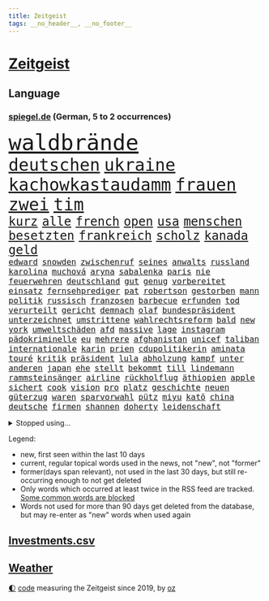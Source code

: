 ```yaml
---
title: Zeitgeist
tags: __no_header__, __no_footer__
---
```


# [Zeitgeist](https://oliz.io/zeitgeist/)

## Language

<h3><a href="https://www.spiegel.de" target="_blank">spiegel.de</a> (German, 5 to 2 occurrences)</h3>
<p style="font-family:monospace">
<span style="font-size:32pt"><a href="news_links.html#waldbrände" class="current">waldbrände</a></span>
<br>
<span style="font-size:25pt"><a href="news_links.html#deutschen" class="current">deutschen</a></span>
<span style="font-size:25pt"><a href="news_links.html#ukraine" class="current">ukraine</a></span>
<span style="font-size:25pt"><a href="news_links.html#kachowkastaudamm" class="new">kachowkastaudamm</a></span>
<span style="font-size:25pt"><a href="news_links.html#frauen" class="current">frauen</a></span>
<span style="font-size:25pt"><a href="news_links.html#zwei" class="current">zwei</a></span>
<span style="font-size:25pt"><a href="news_links.html#tim" class="current">tim</a></span>
<br>
<span style="font-size:18pt"><a href="news_links.html#kurz" class="current">kurz</a></span>
<span style="font-size:18pt"><a href="news_links.html#alle" class="current">alle</a></span>
<span style="font-size:18pt"><a href="news_links.html#french" class="current">french</a></span>
<span style="font-size:18pt"><a href="news_links.html#open" class="current">open</a></span>
<span style="font-size:18pt"><a href="news_links.html#usa" class="current">usa</a></span>
<span style="font-size:18pt"><a href="news_links.html#menschen" class="current">menschen</a></span>
<span style="font-size:18pt"><a href="news_links.html#besetzten" class="current">besetzten</a></span>
<span style="font-size:18pt"><a href="news_links.html#frankreich" class="current">frankreich</a></span>
<span style="font-size:18pt"><a href="news_links.html#scholz" class="current">scholz</a></span>
<span style="font-size:18pt"><a href="news_links.html#kanada" class="current">kanada</a></span>
<span style="font-size:18pt"><a href="news_links.html#geld" class="current">geld</a></span>
<br>
<span style="font-size:12pt"><a href="news_links.html#edward" class="current">edward</a></span>
<span style="font-size:12pt"><a href="news_links.html#snowden" class="new">snowden</a></span>
<span style="font-size:12pt"><a href="news_links.html#zwischenruf" class="new">zwischenruf</a></span>
<span style="font-size:12pt"><a href="news_links.html#seines" class="current">seines</a></span>
<span style="font-size:12pt"><a href="news_links.html#anwalts" class="current">anwalts</a></span>
<span style="font-size:12pt"><a href="news_links.html#russland" class="current">russland</a></span>
<span style="font-size:12pt"><a href="news_links.html#karolina" class="new">karolina</a></span>
<span style="font-size:12pt"><a href="news_links.html#muchová" class="new">muchová</a></span>
<span style="font-size:12pt"><a href="news_links.html#aryna" class="new">aryna</a></span>
<span style="font-size:12pt"><a href="news_links.html#sabalenka" class="new">sabalenka</a></span>
<span style="font-size:12pt"><a href="news_links.html#paris" class="current">paris</a></span>
<span style="font-size:12pt"><a href="news_links.html#nie" class="current">nie</a></span>
<span style="font-size:12pt"><a href="news_links.html#feuerwehren" class="new">feuerwehren</a></span>
<span style="font-size:12pt"><a href="news_links.html#deutschland" class="current">deutschland</a></span>
<span style="font-size:12pt"><a href="news_links.html#gut" class="current">gut</a></span>
<span style="font-size:12pt"><a href="news_links.html#genug" class="current">genug</a></span>
<span style="font-size:12pt"><a href="news_links.html#vorbereitet" class="current">vorbereitet</a></span>
<span style="font-size:12pt"><a href="news_links.html#einsatz" class="current">einsatz</a></span>
<span style="font-size:12pt"><a href="news_links.html#fernsehprediger" class="new">fernsehprediger</a></span>
<span style="font-size:12pt"><a href="news_links.html#pat" class="new">pat</a></span>
<span style="font-size:12pt"><a href="news_links.html#robertson" class="current">robertson</a></span>
<span style="font-size:12pt"><a href="news_links.html#gestorben" class="current">gestorben</a></span>
<span style="font-size:12pt"><a href="news_links.html#mann" class="current">mann</a></span>
<span style="font-size:12pt"><a href="news_links.html#politik" class="current">politik</a></span>
<span style="font-size:12pt"><a href="news_links.html#russisch" class="current">russisch</a></span>
<span style="font-size:12pt"><a href="news_links.html#franzosen" class="current">franzosen</a></span>
<span style="font-size:12pt"><a href="news_links.html#barbecue" class="new">barbecue</a></span>
<span style="font-size:12pt"><a href="news_links.html#erfunden" class="current">erfunden</a></span>
<span style="font-size:12pt"><a href="news_links.html#tod" class="current">tod</a></span>
<span style="font-size:12pt"><a href="news_links.html#verurteilt" class="current">verurteilt</a></span>
<span style="font-size:12pt"><a href="news_links.html#gericht" class="current">gericht</a></span>
<span style="font-size:12pt"><a href="news_links.html#demnach" class="current">demnach</a></span>
<span style="font-size:12pt"><a href="news_links.html#olaf" class="current">olaf</a></span>
<span style="font-size:12pt"><a href="news_links.html#bundespräsident" class="current">bundespräsident</a></span>
<span style="font-size:12pt"><a href="news_links.html#unterzeichnet" class="current">unterzeichnet</a></span>
<span style="font-size:12pt"><a href="news_links.html#umstrittene" class="current">umstrittene</a></span>
<span style="font-size:12pt"><a href="news_links.html#wahlrechtsreform" class="current">wahlrechtsreform</a></span>
<span style="font-size:12pt"><a href="news_links.html#bald" class="current">bald</a></span>
<span style="font-size:12pt"><a href="news_links.html#new" class="current">new</a></span>
<span style="font-size:12pt"><a href="news_links.html#york" class="current">york</a></span>
<span style="font-size:12pt"><a href="news_links.html#umweltschäden" class="current">umweltschäden</a></span>
<span style="font-size:12pt"><a href="news_links.html#afd" class="current">afd</a></span>
<span style="font-size:12pt"><a href="news_links.html#massive" class="current">massive</a></span>
<span style="font-size:12pt"><a href="news_links.html#lage" class="current">lage</a></span>
<span style="font-size:12pt"><a href="news_links.html#instagram" class="current">instagram</a></span>
<span style="font-size:12pt"><a href="news_links.html#pädokriminelle" class="new">pädokriminelle</a></span>
<span style="font-size:12pt"><a href="news_links.html#eu" class="current">eu</a></span>
<span style="font-size:12pt"><a href="news_links.html#mehrere" class="current">mehrere</a></span>
<span style="font-size:12pt"><a href="news_links.html#afghanistan" class="current">afghanistan</a></span>
<span style="font-size:12pt"><a href="news_links.html#unicef" class="current">unicef</a></span>
<span style="font-size:12pt"><a href="news_links.html#taliban" class="current">taliban</a></span>
<span style="font-size:12pt"><a href="news_links.html#internationale" class="current">internationale</a></span>
<span style="font-size:12pt"><a href="news_links.html#karin" class="current">karin</a></span>
<span style="font-size:12pt"><a href="news_links.html#prien" class="current">prien</a></span>
<span style="font-size:12pt"><a href="news_links.html#cdupolitikerin" class="new">cdupolitikerin</a></span>
<span style="font-size:12pt"><a href="news_links.html#aminata" class="new">aminata</a></span>
<span style="font-size:12pt"><a href="news_links.html#touré" class="new">touré</a></span>
<span style="font-size:12pt"><a href="news_links.html#kritik" class="current">kritik</a></span>
<span style="font-size:12pt"><a href="news_links.html#präsident" class="current">präsident</a></span>
<span style="font-size:12pt"><a href="news_links.html#lula" class="current">lula</a></span>
<span style="font-size:12pt"><a href="news_links.html#abholzung" class="new">abholzung</a></span>
<span style="font-size:12pt"><a href="news_links.html#kampf" class="current">kampf</a></span>
<span style="font-size:12pt"><a href="news_links.html#unter" class="current">unter</a></span>
<span style="font-size:12pt"><a href="news_links.html#anderen" class="current">anderen</a></span>
<span style="font-size:12pt"><a href="news_links.html#japan" class="current">japan</a></span>
<span style="font-size:12pt"><a href="news_links.html#ehe" class="current">ehe</a></span>
<span style="font-size:12pt"><a href="news_links.html#stellt" class="current">stellt</a></span>
<span style="font-size:12pt"><a href="news_links.html#bekommt" class="current">bekommt</a></span>
<span style="font-size:12pt"><a href="news_links.html#till" class="current">till</a></span>
<span style="font-size:12pt"><a href="news_links.html#lindemann" class="new">lindemann</a></span>
<span style="font-size:12pt"><a href="news_links.html#rammsteinsänger" class="new">rammsteinsänger</a></span>
<span style="font-size:12pt"><a href="news_links.html#airline" class="current">airline</a></span>
<span style="font-size:12pt"><a href="news_links.html#rückholflug" class="new">rückholflug</a></span>
<span style="font-size:12pt"><a href="news_links.html#äthiopien" class="new">äthiopien</a></span>
<span style="font-size:12pt"><a href="news_links.html#apple" class="current">apple</a></span>
<span style="font-size:12pt"><a href="news_links.html#sichert" class="current">sichert</a></span>
<span style="font-size:12pt"><a href="news_links.html#cook" class="current">cook</a></span>
<span style="font-size:12pt"><a href="news_links.html#vision" class="current">vision</a></span>
<span style="font-size:12pt"><a href="news_links.html#pro" class="current">pro</a></span>
<span style="font-size:12pt"><a href="news_links.html#platz" class="current">platz</a></span>
<span style="font-size:12pt"><a href="news_links.html#geschichte" class="current">geschichte</a></span>
<span style="font-size:12pt"><a href="news_links.html#neuen" class="current">neuen</a></span>
<span style="font-size:12pt"><a href="news_links.html#güterzug" class="current">güterzug</a></span>
<span style="font-size:12pt"><a href="news_links.html#waren" class="current">waren</a></span>
<span style="font-size:12pt"><a href="news_links.html#sparvorwahl" class="new">sparvorwahl</a></span>
<span style="font-size:12pt"><a href="news_links.html#pütz" class="new">pütz</a></span>
<span style="font-size:12pt"><a href="news_links.html#miyu" class="new">miyu</a></span>
<span style="font-size:12pt"><a href="news_links.html#katō" class="new">katō</a></span>
<span style="font-size:12pt"><a href="news_links.html#china" class="current">china</a></span>
<span style="font-size:12pt"><a href="news_links.html#deutsche" class="current">deutsche</a></span>
<span style="font-size:12pt"><a href="news_links.html#firmen" class="current">firmen</a></span>
<span style="font-size:12pt"><a href="news_links.html#shannen" class="new">shannen</a></span>
<span style="font-size:12pt"><a href="news_links.html#doherty" class="new">doherty</a></span>
<span style="font-size:12pt"><a href="news_links.html#leidenschaft" class="current">leidenschaft</a></span>
</p>
<details>
<summary>Stopped using...</summary>
<p class="former" style="font-size:12pt">
magdeburg(960) himmel(959) rheinlandpfalz(959) fühlen(958) lieber(958) löhne(958) blicken(957) entwurf(957) festnahme(957) hinaus(957) schwarze(957) tötete(957) versprach(957) weiße(957) zahlreichen(957) ausländische(956) beschimpft(956) drosten(956) tom(956) eindruck(955) kurzem(955) verschiebt(955) dominiert(954) kontrolliert(954) sogenannte(954) tschechien(954) bayerns(953) carsten(953) passieren(953) riss(953) standort(953) steigenden(953) tausend(953) tiktok(953) begründung(952) berichterstattung(952) blieben(952) elfmeter(952) historiker(952) kiel(952) rtl(952) unmut(952) vorliegt(952) alpen(951) badenwürttembergs(951) bmw(951) christine(951) david(951) engagement(951) gesunken(951) gründer(951) höchste(951) hört(951) jüngste(951) nominiert(951) bahnhof(950) gutachten(950) haftstrafe(950) times(950) verhängen(950) erfahren(949) falsch(949) gegenteil(949) spdpolitiker(949) überlebte(949) elektroauto(948) gestrichen(948) lebte(948) moderne(948) rückt(948) stets(948) weitet(948) ermöglichen(947) mitteln(947) mode(947) möglichst(947) problemen(947) spekuliert(947) tötet(947) babys(946) infektion(946) meist(946) 43(945) amnesty(945) kaputt(945) täglich(945) umsatz(945) enthüllt(944) missbraucht(944) schottland(944) zugelassen(944) ärgert(944) ökonom(944) besuchen(943) extremen(943) fußballprofi(943) geldstrafe(943) sinnvoll(943) tokio(943) vorsprung(943) milliarde(942) reporter(942) still(942) trafen(942) appell(941) reiste(941) bewegen(940) gesamten(940) körperverletzung(940) marke(940) 3000(939) ereignisse(939) kontakte(939) mieten(938) offiziellen(938) pflanzen(938) entsetzen(937) dran(935) genauso(934) option(934) rollt(934) analysiert(933) empfängt(933) spiegelumfrage(933) steckte(933) hoffnungen(930) ähnlich(930) schneider(929) unzufrieden(928) damals(927) wachsen(926) ämter(926) karten(925) landesweit(925) projekte(924) gehörte(922) nieder(919) abhängig(918) 91(914) verpasste(913) überfall(910) empfangen(908) bbc(904) startup(900) berichtete(863) räumte(847) cent(846) konfrontation(839) belästigung(826) zusammenbruch(810) kleinstadt(809) verantwortliche(796) erschoss(789) unis(767) gewalttat(762) notenbank(721) kontinent(718) drohende(711) fotografen(694) belastung(691) zugestimmt(670) brücken(668) bedankt(667) gesund(658) amoklauf(656) superstars(656) komitee(654) 120(653) highlights(650) jenseits(640) hoffenheim(631) zurückziehen(630) moderner(627) kritischen(625) tabellenführer(625) universität(618) gesetzentwurf(612) pauli(608) spiegelkorrespondent(607) vorteil(605) söders(603) schulden(600) großbank(593) mehrfamilienhaus(590) minus(587) bettina(586) empfehlen(584) gewachsen(576) strackzimmermann(576) größtem(574) magazin(572) radikaler(568) ampelparteien(565) inklusive(564) coaching(553) fahndet(553) gewaltsamen(547) akw(544) auseinandersetzungen(540) gesteckt(535) guterres(535) schloss(532) motive(529) loch(528) diskussionen(526) kretschmann(525) angekündigte(523) kriegs(523) zustimmung(523) teuerung(519) öffentlichrechtlichen(519) marieagnes(513) bat(509) stuhl(500) verpflichtung(500) verschwinden(494) gerichte(490) wettkampf(486) buckinghampalast(479) damalige(478) afrikanischen(476) filmemacher(476) journalismus(473) tempolimit(473) geiselnahme(472) überzeugung(470) versteckte(463) sitz(459) absagen(453) geplanter(452) don(449) first(442) pannen(442) verschwörung(442) vorab(442) sanktioniert(439) ankommt(438) nukleare(437) betrieben(436) töchter(435) söhne(432) saporischschja(430) messerangriff(429) lindners(427) breiten(425) invasoren(423) iranische(422) bewusst(421) prominenter(421) koch(420) modernen(420) lohn(418) braunschweig(416) ten(414) ergab(412) zuflucht(412) abgrund(408) erlauben(408) g20(408) talent(408) suchten(407) fußballerinnen(406) schwarzes(403) austria(396) großmutter(396) inside(396) beliebtesten(395) hammer(386) franken(384) gepäck(376) prominenten(374) würdigt(373) carlo(372) lösungen(369) 8(365) dinner(364) einstecken(364) 80000(362) zeremonie(362) kaiserslautern(361) budapest(359) steuerzahler(359) verklagen(357) elisabeth(356) save(352) royale(351) oklahoma(349) 21jähriger(348) galten(348) stockholm(348) künstlichen(346) andrew(344) grundschule(344) 86(342) camilla(342) massenproteste(341) update(340) mitgeteilt(339) notaufnahme(339) tempel(339) valley(339) neustart(337) olympischen(337) nationale(335) alzheimer(333) persönlicher(333) wohnmobil(333) zuwanderung(332) verunglückten(331) bruno(328) gelöscht(328) sehe(327) erobern(325) dokumentation(324) verspottet(324) dramatische(323) image(323) tasche(320) heißer(319) us(318) erlegen(317) davis(313) fehlenden(312) ungerecht(312) fasst(310) legal(309) oslo(309) starkwatzinger(309) einschlag(308) jubeln(308) ähnlichen(308) aufgaben(305) umweltschützer(305) eukommissar(304) freigabe(304) klimaschützer(304) ältesten(304) scheiterten(301) etlichen(299) scheiden(294) überlastet(294) daneben(292) diana(292) fuchs(290) nebenwirkungen(288) neukölln(288) raten(285) 25000(284) bürgergeld(284) hetze(283) hinrichtung(283) einziges(282) marvin(281) vereinbarten(280) gründete(279) tücken(279) raketenangriffen(278) harmlos(277) ticketpreise(276) atomkraftwerk(275) wunderbar(272) elefanten(271) schwachstellen(271) herunter(269) vergisst(265) jackson(264) verurteilter(264) entstehen(262) angler(261) überreste(260) kündigung(259) stephan(259) durant(255) ernährung(255) zutritt(255) bauart(254) interessierte(254) listen(254) unionsfraktion(254) beschwert(253) feierten(253) roboter(253) moralische(252) freigegeben(249) raumfahrt(247) durchaus(246) monika(245) johan(244) informierte(243) stützt(241) beherrscht(240) wasserversorgung(240) wohnraum(240) fußballfans(239) krone(239) spiels(239) windsor(239) angesehen(238) caroline(238) königshaus(237) oregon(237) finanzkrise(236) legendär(236) hessischen(235) kurswechsel(235) phoenix(235) fortschritte(234) lkwfahrer(233) schwächt(233) wählt(232) eineinhalb(231) neymar(231) sportdirektor(231) verfängt(231) mögen(230) benennen(226) houston(226) morgan(226) persönlichen(226) opel(225) eingezogen(223) grundschulen(222) raketenangriffe(222) zielt(222) katze(219) bnd(218) bonbons(218) freundschaft(218) weltbank(218) machtlos(216) zusammengestoßen(216) abgewählt(215) koblenz(215) nordkoreas(215) missionen(214) indonesien(210) drehbücher(208) alice(204) p(203) designierte(202) großereignis(202) autorinnen(201) ioc(200) tottenham(200) beantragen(199) del(199) diversität(199) ausreise(198) gwyneth(198) paltrow(198) jeremy(197) orden(197) armin(196) interessieren(195) palmer(195) sowohl(194) doping(192) one(192) chinareise(191) fdpverkehrsminister(191) spion(191) kritisierten(190) milliardenverlust(190) tübingen(190) ausgemacht(187) sms(187) bowie(186) wohnungsnot(186) antisemitischen(185) unerlaubt(185) redet(182) schmecken(182) abbauen(180) serbische(180) bosch(179) pop(179) i̇mamoğlu(178) rivalität(178) infantino(177) wachsenden(177) dallas(176) bildchefredakteur(174) lauter(174) regimekritiker(174) unterbringung(174) entzweit(172) monatelangen(172) buenos(170) interviews(170) nutzerinnen(170) singen(170) aufpassen(169) hilfslieferungen(169) studio(169) gewöhnt(168) server(168) wein(168) engere(167) gianni(167) klimakleber(167) gottes(166) kritikern(166) gestalten(165) kurzzeitig(165) affen(163) vorbereitung(163) 2009(162) flaggen(162) geraubt(162) ungewöhnliches(162) wirklichkeit(162) jong(161) un(161) schieflage(160) supermarkt(160) ubahn(160) absolut(159) naturschützer(159) münzen(158) legten(157) tvserie(157) anstrengend(156) erwähnt(156) fußgänger(156) gekündigt(156) ausbleibende(155) nina(155) 16jährige(154) belgier(154) kleinsten(153) munitionsbeschaffung(153) ähnlicher(152) 26jähriger(151) anzugreifen(151) bedauern(151) gerüchten(151) preisbremsen(151) fynn(150) informieren(150) kliemann(150) trieb(150) einkaufszentrum(149) lizenz(149) weißes(149) kandidieren(148) leblos(148) perfekten(148) brettspiele(147) hassen(147) sprint(147) abschwächen(146) beliebter(146) jva(146) lockt(146) sportlerinnen(146) attentäter(145) kundschaft(145) geiseln(144) gigantische(144) heimische(144) uwe(144) pionier(143) transparent(143) vergab(143) voraussetzung(143) krebstherapie(142) naher(142) csupolitiker(141) feldern(141) sprengsatz(141) todesliste(141) aires(140) entgleist(140) todesursache(140) traditionellen(140) waffenhilfe(140) bußgeld(139) genehmigungen(139) gerüstet(139) hungern(139) schätzungsweise(139) umzug(139) veränderte(139) gelder(138) ignorieren(137) staatsgebiet(136) afdpolitikerin(135) googles(135) nannte(135) ressourcen(134) straßenbahn(134) bestsellerautorin(133) emotionale(133) männlichen(133) nachbarländern(133) vorfälle(133) üppig(133) amtsantritt(132) geheimnisse(132) a38(131) indizien(131) autobahnbrücke(130) passanten(130) parlamentarischen(129) geldbuße(128) normale(128) abendessen(127) aufwind(127) chinese(127) flüchtig(127) möglichem(127) verfolgten(127) aufträgen(126) geldgeber(126) bad(125) gesichtet(124) zweck(124) hundebesitzer(123) knappheit(123) sprüche(123) süditalien(123) temperatur(123) umweltministerin(123) 33jährige(122) 34jährige(122) ertragen(122) flensburg(122) charlotte(121) nervt(121) plätzen(121) baute(120) fatalen(120) jp(120) wayne(120) automarkt(119) floh(119) a3(118) vorwerfen(118) übers(118) liebt(117) republic(117) busch(116) ebike(116) financial(116) isst(116) jene(116) ma(115) bundesligisten(114) derby(114) entsprechenden(114) gewünscht(114) solange(114) südsudan(114) kassierte(113) ausweisung(112) chatbot(112) dopingfall(112) geo(112) queensland(112) gekippt(111) verhandelte(111) baden(110) gedient(110) geldtransporter(110) befördert(109) eskalierte(109) verfügbar(109) antonio(108) marin(108) medienbranche(108) polizeiangaben(108) steigert(108) stieß(108) akt(107) bundesbildungsministerin(106) religiösen(106) bergab(105) deklassiert(105) lagerfeld(105) monden(105) pflegen(105) ambitionen(104) sanken(104) vermittlerrolle(104) 46(103) begreifen(103) hinzugefügt(103) ländlichen(103) skulptur(103) bundesweiten(102) coronawarnapp(102) landtagswahl(102) besprechen(101) erneuerbaren(101) arts(100) copa(100) panik(100) vonovia(100) wahrscheinlichkeit(100) abstiegskampf(99) anzeigen(99) auffälligen(99) felipe(99) kleinere(99) traurig(99) tschechische(99) antike(98) läuferinnen(98) rezensentin(98) 18000(97) gekrönt(97) neapel(97) regierungsparteien(97) erforschen(96) italienisches(96) parteiaustritt(96) seltenen(96) tarifverhandlungen(96) vierjährigen(96) wagnersöldnern(96) dramatischer(95) generalstaatsanwältin(95) schult(95) unruhe(95) 51(93) bauarbeiten(93) generäle(93) registrieren(92) siedlung(92) story(92) trier(92) verzögerung(92) fachteam(91) kürt(91) schulklassen(91) simone(91) spiegelcartoonisten(91) stange(91) stärkt(91) 35jährige(90) ausrichtung(90) ausspähen(90) elch(90) gestehen(90) hausbrand(90) philippe(90) college(89) desinfektionsmittel(89) leidwesen(89) säugling(89) unfallursache(89) weiblichen(89) asylverfahren(88) sehbehinderte(88) sprünge(88) tourist(88) berührung(87) förster(87) leerer(87) mittelfeldstar(87) notfalleinsatz(87) pianist(87) stasi(87) zuschüsse(87) blasphemie(86) coup(86) klubführung(86) lieferte(86) miniatur(86) mitglieds(86) music(86) weltmeisterin(86) wertvollste(86) affären(85) crews(85) metro(85) pharmakonzern(85) suns(85) taumelt(85) universum(85) achtzig(84) amtszeiten(84) befürworter(84) good(84) kontinente(84) sed(84) tui(84) weltklasse(84) zylindrische(84) argumentation(83) aufgerüstet(83) backen(83) briefkasten(83) bußgelder(83) hitzewelle(83) landesgrenzen(83) menschliche(83) reddit(83) resnikow(83) schwärmen(83) élysée(83) anrufe(82) disziplin(82) epoche(82) kontrollierten(82) popsuperstar(82) ausgewiesen(81) autoindustrie(81) deklassierte(81) giftige(81) leichtathletik(81) merklich(81) preisverleihung(81) schüchtern(81) spitzenkandidat(81) stürme(81) südostasien(81) trunkenheit(81) 75000(80) arbeitskampf(80) aufgestaut(80) feiernde(80) flugobjekte(80) potenzial(80) schlappe(80) zellen(80) zugesagte(80) autobahnausbau(79) lemon(79) mehrfacher(79) rückzugsort(79) wirbelstürme(79) affleck(78) hundekot(78) insidern(78) kurznachrichten(78) randalierer(78) rührt(78) arbeitgeberverband(77) bahnübergang(77) erwecken(77) initiativen(77) sofortigen(77) tarifabschluss(77) faust(76) gegnerischen(76) gestohlene(76) herbe(76) mund(76) tragischen(76) wohngebiete(76) gabel(75) hildesheim(75) klopps(75) nairobi(75) zuzulassen(75) afrikanische(74) ausgelobt(74) eilig(74) eishockey(74) kantinen(74) kommendem(74) mensen(74) rio(74) schanelec(74) schulranzen(74) staatenbündnis(74) würmer(74) damaskus(73) entlohnt(73) sitzenden(73) ssc(73) verwandt(73) athletinnen(72) blüht(72) flugplatz(72) geldquellen(72) regelt(72) slowenien(72) golfer(71) katarina(71) ostdeutschen(71) aufzeichnungen(70) dasselbe(70) legalisierung(70) platzieren(70) rauer(70) schrank(70) sean(70) tabellenspitze(70) ajay(69) banga(69) friedensbewegung(69) konkreter(69) missbrauchsfälle(69) pflegeversicherung(69) stahlen(69) steuerpflichtige(69) talkshows(69) aufkommen(68) beliebtes(68) neunte(68) passend(68) rahmede(68) römisches(68) spannenden(68) spdzentrale(68) take(68) verwandeln(68) waffenmesse(68) zurückgeschickt(68) erpressung(67) gewartet(67) klarem(67) schwacher(67) wirtschaftsleistung(67) 12000(66) heizungspläne(66) industrien(66) klimagruppe(66) sheeran(66) transformation(66) vermissen(66) verzehrverbot(66) örtliche(66) auswärts(65) bock(65) date(65) it(65) leuchten(65) pistolen(65) usbundesgericht(65) allzu(64) altkanzler(64) wörter(64) sascha(63) tariflöhne(63) verkehrsunternehmen(63) gleichmäßig(62) raumfahrtagentur(62) schlussphase(62) schulweg(62) usbundesstaats(62) zerstreiten(62) bier(61) datensätze(61) fantastisch(61) kommunistische(61) kundgebungen(61) attraktive(60) delikatesse(60) missbrauchstaten(60) radsporttalent(60) steinzeit(60) tiberi(60) älteren(60) bezieht(59) brjansk(59) genaue(59) nahverkehrs(59) orchestra(59) sondersteuer(59) therapiesitzung(59) eilverfahren(58) eishockeyprofi(58) hehre(58) kontrollverlust(58) messengerdienst(58) molotowcocktails(58) nora(58) rückerstattungen(58) spektakulärer(58) topstars(58) apotheke(57) ermahnt(57) goretzka(57) musikalisch(57) säule(57) aufteilung(56) bahnreisende(56) bestanden(56) endometriose(56) gastronomie(56) gerast(56) hitzerekord(56) kw(56) mädchenschulen(56) qualifying(56) sprengungen(56) sprintrennen(56) tadschikistan(56) unerwünscht(56) zeichnete(56) dna(55) erschießen(55) gedrosselt(55) kampfjet(55) mobil(55) nasenspray(55) terrorakt(55) verstößen(55) vertuscht(55) wehrmacht(55) fehlentscheidungen(54) gegenwind(54) kiste(54) kommandeur(54) prekär(54) siedlungen(54) ungebrochen(54) vermögenswerte(54) empfänger(53) erzbischof(53) faszinierend(53) flüchtlingshilfe(53) periode(53) personalentscheidung(53) portal(53) verschlingt(53) wanderer(53) aktueller(52) aufwendige(51) einspruch(51) 44jähriger(50) hyperschallwaffen(50) nio(50) algenteppich(49) bundesligist(49) deutliches(49) hakenkreuze(49) infizieren(49) maja(49) nominierung(49) professionelle(49) ultrarechten(49) duschen(48) mails(48) oberverwaltungsgericht(48) trotzte(48) vergiftungsfälle(48) voice(48) vorzüge(48) belarussen(47) ecuadors(47) jpmorgan(47) straflager(47) vermeintlich(47) beschlagnahmung(46) geliehen(46) j(46) krisenbank(46) landeschef(46) ranch(46) ticket(46) 57jähriger(45) 84(45) begeisterung(45) glücksfall(45) honduras(45) magazins(45) riskieren(45) unrealistisch(45) wettkämpfen(45) ärgern(45) challenges(44) prinzip(44) robin(44) spalten(44) säen(44) personenschutz(43) regenjacke(43) revolver(43) thron(43) unschuldig(43) atomunfall(42) elternkolumne(42) tiny(42) bankenkrise(41) bankenturbulenzen(41) birgit(41) bundestags(41) klingelt(41) versorgungslage(41) webber(41) fasten(40) schäferhund(40) usbc(40) wiederzulassung(40) augenzeugen(39) beschworen(39) eigenem(39) fußballmanager(39) juwelier(39) juweliergeschäft(39) royalen(39) abschottung(38) angehalten(38) kentucky(38) lehrstück(38) luftalarm(38) miterfinder(38) schottischen(38) sturmgewehre(38) trumpf(38) versagens(38) weltbevölkerung(38) astronomen(37) differenzen(37) eier(37) feierlichkeiten(37) flink(37) gattin(37) makel(37) referendum(37) alibabagründer(36) drohte(36) monarch(36) prekären(36) sprengstoff(36) adhs(35) festgefahrenen(35) files(35) fundstücke(35) liberaler(35) lustiger(35) oscarpreisträgerin(35) sommerzeit(35) sorgerecht(35) wette(35) agentur(34) anthropologe(34) davidstatue(34) probiert(34) sanna(34) schulleiterin(34) anonymer(33) bieter(33) bundeskriminalamts(33) erkannte(33) fläche(33) geklappt(33) inzucht(33) kommunisten(33) schleusen(33) uswahl(33) flecken(32) geldautomatensprenger(32) harold(32) juror(32) kanadische(32) klimaschutzgesetzes(32) koalitionsvertrag(32) logo(32) onkel(32) fühle(31) nationalist(31) pflegebranche(31) psychischer(31) senden(31) aufgeladen(30) stuckradbarre(30) vorstadt(30) angibt(29) auferstehung(29) experiment(29) gefürchtet(29) grönland(29) homöopathie(29) tübingens(29) drogenkonsum(28) einsturz(28) imperialismus(28) schenken(28) aufarbeiten(27) berührt(27) exministerpräsident(27) kinderärzte(27) npr(27) parkinson(27) victor(27) zunge(27) bundesstaates(26) chicago(26) horrorszenario(26) kasachstan(26) mindert(26) mothers(26) sang(26) ü50(26) ’ndrangheta(26) erzwungen(25) horror(25) reichtum(25) sonnenschutz(25) umtriebe(25) verfügen(25) vormals(25) vorstandsvorsitzende(25) bürgerkriegs(24) herausragende(24) humanitären(24) skandalbank(24) söldner(24) texanischen(24) uranus(24) amokläufe(23) anspruchsvoll(23) durcheinanderbringen(23) schachwm(23) tanken(23) abzubrechen(22) radiosender(22) sprengmeister(22) wiederholten(22) bandengewalt(21) bespitzeln(21) erschrecken(21) geldautomaten(21) kämen(21) lebenstraum(21) medikament(21) mustafa(21) plans(21) unberechenbar(21) dreist(20) gefängnisstrafen(20) netzwerke(20) todesfällen(20) tvrechte(20) vorräte(20) einfuhr(19) entzaubert(19) fußballmeisterschaft(19) jamie(19) mathias(19) spitzenkandidaten(19) zuneigung(19) begleitete(18) mach(18) stromschlag(18) berechnung(17) craig(17) derartigen(17) explodierte(17) monatlich(17) snooker(17) starship(17) tennisprofis(17) witt(17) brauer(16) löwe(16) preisgeld(16) solarenergie(16) verlorenem(16) überschatten(16) delegierten(15) geschrei(15) manipulationsskandal(15) nachbarstaaten(15) problemfall(15) umwälzen(15) vereinfacht(15) aß(14) bundesgesundheitsminister(14) louis(14) neuordnung(14) schief(14) wildblumen(14) yoga(14) andalusien(13) pflastersteine(13) titelseite(13) versteckt(13) aufgerollt(12) ausländer(12) champagner(12) evakuierte(12) flüchteten(12) gelyncht(12) investors(12) jahrhunderte(12) serien(12) traurige(12) zollitsch(12) abbey(11) adler(11) barbara(11) beraterin(11) ereignis(11) feuerpause(11) heiztechnik(11) innenpolitische(11) probe(11) promille(11) trinke(11) tvmoderator(11) westminster(11)
</p>
</details>
<p>Legend:
<ul>
<li><span class="new">new</span>, first seen within the last 10 days</li>
<li><span class="current">current</span>, regular topical words used in the news, not "new", not "former"</li>
<li><span class="former">former(days span relevant)</span>, not used in the last 30 days, but still re-occurring enough to not get deleted</li>
<li>Only words which occurred at least twice in the RSS feed are tracked. <a href="language/filters.py">Some common words are blocked</a></li>
<li>Words not used for more than 90 days get deleted from the database, but may re-enter as "new" words when used again</li>
</ul>
</p>

## [Investments](investments.html)[.csv](investments.csv)

## [Weather](weather.html)

<footer>
<a href="javascript:toggleTheme()" class="nav">🌓</a>
<a href="https://github.com/ooz/zeitgeist">code</a> measuring the Zeitgeist since 2019, by <a href="https://oliz.io">oz</a>
</footer>
